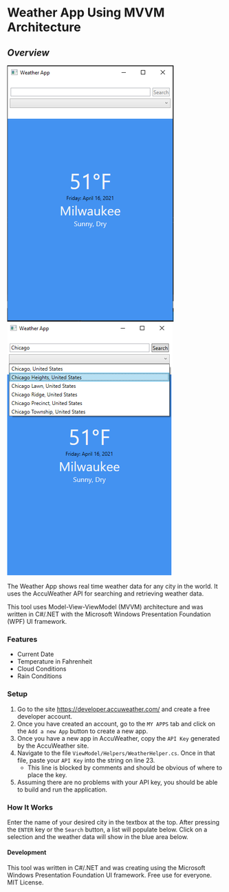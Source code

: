 # Weather App Using MVVM Architecture

## _Overview_

![alt text](Assets/weatherApp1.png "Title")
![alt text](Assets/weatherApp2.png "Title")

The Weather App shows real time weather data for any city in the world. It uses the AccuWeather API for searching and retrieving weather data.

This tool uses Model-View-ViewModel (MVVM) architecture and was written in C#/.NET with the Microsoft Windows Presentation Foundation (WPF) UI framework.

### Features
- Current Date
- Temperature in Fahrenheit
- Cloud Conditions
- Rain Conditions

### Setup
1. Go to the site https://developer.accuweather.com/ and create a free developer account.
2. Once you have created an account, go to the `MY APPS` tab and click on the `Add a new App` button to create a new app.
3. Once you have a new app in AccuWeather, copy the `API Key` generated by the AccuWeather site.
4. Navigate to the file `ViewModel/Helpers/WeatherHelper.cs`. Once in that file, paste your `API Key` into the string on line 23. 
   - This line is blocked by comments and should be obvious of where to place the key.
5. Assuming there are no problems with your API key, you should be able to build and run the application.


### How It Works

Enter the name of your desired city in the textbox at the top. After pressing the `ENTER` key or the `Search` button, a list will populate below. Click on a selection and the weather data will show in the blue area below.



#### Development

This tool was written in C#/.NET and was creating using the Microsoft Windows Presentation Foundation UI framework. Free use for everyone. MIT License.